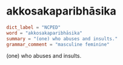 # akkosakaparibhāsika

``` toml
dict_label = "NCPED"
word = "akkosakaparibhāsika"
summary = "(one) who abuses and insults."
grammar_comment = "masculine feminine"
```

(one) who abuses and insults.

